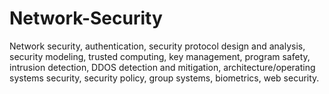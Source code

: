 # Network-Security
Network security, authentication, security protocol design and analysis, security modeling, trusted computing, key management, program safety, intrusion detection, DDOS detection and mitigation, architecture/operating systems security, security policy, group systems, biometrics, web security.
